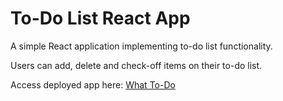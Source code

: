 # To-Do List React App

A simple React application implementing to-do list functionality. 

Users can add, delete and check-off items on their to-do list.

Access deployed app here: [What To-Do]()